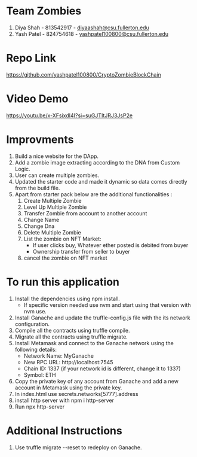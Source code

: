 # Team Zombies

1. Diya Shah - 813542917 - diyaashah@csu.fullerton.edu
2. Yash Patel - 824754618 - yashpatel100800@csu.fullerton.edu

# Repo Link
https://github.com/yashpatel100800/CryptoZombieBlockChain

# Video Demo
https://youtu.be/x-XFsixdI4I?si=suGJTItJRJ3JsP2e

# Improvments
1. Build a nice website for the DApp.
2. Add a zombie image extracting according to the DNA from Custom Logic.
3. User can create multiple zombies.
4. Updated the starter code and made it dynamic so data comes directly from the build file.
5. Apart from starter pack below are the additional functionalities :
   1. Create Multiple Zombie
   2. Level Up Multiple Zombie
   3. Transfer Zombie from account to another account
   4. Change Name
   5. Change Dna
   6. Delete Multiple Zombie
   7. List the zombie on NFT Market:
       - If user clicks buy, Whatever ether posted is debited from buyer
       - Ownership transfer from seller to buyer
   8. cancel the zombie on NFT market

# To run this application
1. Install the dependencies using npm install.
   - If specific version needed use nvm and start using that version with nvm use.
2. Install Ganache and update the truffle-config.js file with the its network configuration.
3. Compile all the contracts using truffle compile.
4. Migrate all the contracts using truffle migrate.
5. Install Metamask and connect to the Ganache network using the following details:
   - Network Name: MyGanache
   - New RPC URL: http://localhost:7545
   - Chain ID: 1337 (if your network id is different, change it to 1337)
   - Symbol: ETH
6. Copy the private key of any account from Ganache and add a new account in Metamask using the private key.
7. In index.html use secrets.networks[5777].address
8. install http server with npm i http-server
9. Run npx http-server

# Additional Instructions
1. Use truffle migrate --reset to redeploy on Ganache.

